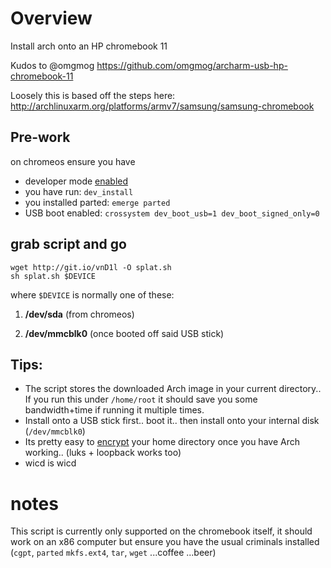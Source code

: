 # Overview
Install arch onto an HP chromebook 11

Kudos to @omgmog https://github.com/omgmog/archarm-usb-hp-chromebook-11

Loosely this is based off the steps here: http://archlinuxarm.org/platforms/armv7/samsung/samsung-chromebook

## Pre-work
on chromeos ensure you have
- developer mode [enabled](https://blog.omgmog.net/post/installing-arch-linux-arm-on-the-hp-chromebook-11/)
- you have run: ```dev_install```
- you installed parted: ```emerge parted```
- USB boot enabled: ```crossystem dev_boot_usb=1 dev_boot_signed_only=0```

## grab script and go

```
wget http://git.io/vnD1l -O splat.sh
sh splat.sh $DEVICE
```

where ```$DEVICE``` is normally one of these:

 1. **/dev/sda** (from chromeos)

 2. **/dev/mmcblk0** (once booted off said USB stick)

## Tips:
- The script stores the downloaded Arch image in your current directory.. If you run this under ```/home/root``` it should save you some bandwidth+time if running it multiple times.
- Install onto a USB stick first.. boot it.. then install onto your internal disk (```/dev/mmcblk0```)
- Its pretty easy to [encrypt](https://wiki.archlinux.org/index.php/EncFS) your home directory once you have Arch working.. (luks + loopback works too)
- wicd is wicd

# notes
This script is currently only supported on the chromebook itself, it should work on an x86 computer but ensure you have the usual criminals installed (```cgpt```, ```parted``` ```mkfs.ext4```, ```tar```, ```wget``` ...coffee ...beer)

